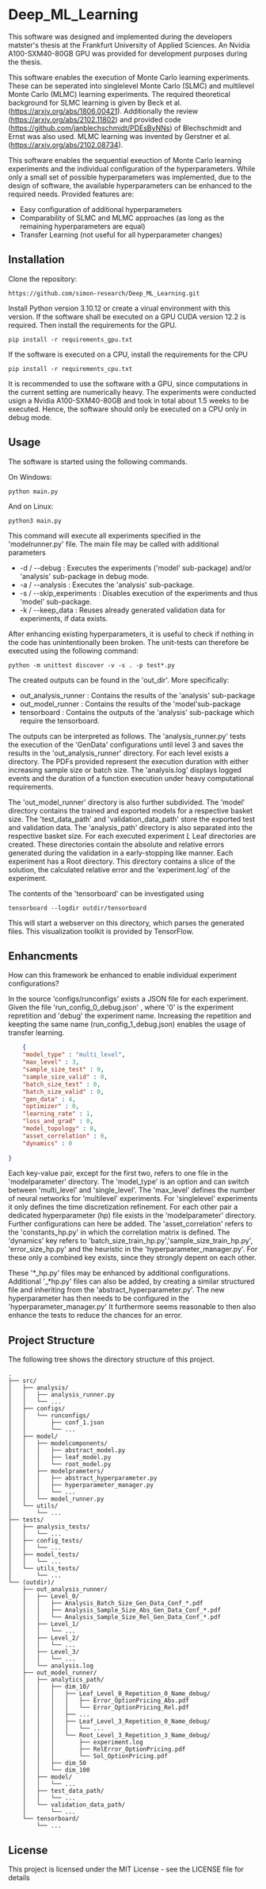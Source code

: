 # Deep_ML_Learning

This software was designed and implemented during the developers matster's thesis at the Frankfurt University of Applied Sciences.
An Nvidia A100-SXM40-80GB GPU was provided for development purposes during the thesis.

This software enables the execution of Monte Carlo learning experiments.
These can be seperated into singlelevel Monte Carlo (SLMC) and multilevel Monte Carlo (MLMC) learning experiments.
The required theoretical background for SLMC learning is given by Beck et al. (https://arxiv.org/abs/1806.00421).
Additionally the review (https://arxiv.org/abs/2102.11802) and provided code (https://github.com/janblechschmidt/PDEsByNNs) of Blechschmidt and Ernst was also used.
MLMC learning was invented by Gerstner et al. (https://arxiv.org/abs/2102.08734).

This software enables the sequential exeuction of Monte Carlo learning experiments and the individual configuration of the hyperparameters.
While only a small set of possible hyperparameters was implemented, due to the design of software, the available hyperparameters can be enhanced to the required needs.
Provided features are:
+ Easy configuration of additional hyperparameters
+ Comparability of SLMC and MLMC approaches (as long as the remaining hyperparameters are equal)
+ Transfer Learning (not useful for all hyperparameter changes)



## Installation


Clone the repository:

    https://github.com/simon-research/Deep_ML_Learning.git


Install Python version 3.10.12 or create a virual environment with this version.
If the software shall be executed on a GPU CUDA version 12.2 is required.
Then install the requirements for the GPU.

    pip install -r requirements_gpu.txt

If the software is executed on a CPU, install the requirements for the CPU

    pip install -r requirements_cpu.txt

It is recommended to use the software with a GPU, since computations in the current setting are numerically heavy.
The experiments were conducted usign a Nvidia A100-SXM40-80GB and took in total about 1.5 weeks to be executed.
Hence, the software should only be executed on a CPU only in debug mode.

## Usage

The software is started using the following commands. 

On Windows:
    
    python main.py

And on Linux:

    python3 main.py

This command will execute all experiments specified in the 'modelrunner.py' file.
The main file may be called with additional parameters
+ -d / --debug  : Executes the experiments ('model' sub-package) and/or 'analysis' sub-package in debug mode.
+ -a / --analysis : Executes the 'analysis' sub-package.
+ -s / --skip_experiments : Disables execution of the experiments and thus 'model' sub-package.
+ -k / --keep_data : Reuses already generated validation data for experiments, if data exists.

After enhancing existing hyperparameters, it is useful to check if nothing in the code has unintentionally been broken.
The unit-tests can therefore be executed using the following command:

    python -m unittest discover -v -s . -p test*.py

The created outputs can be found in the 'out_dir'.
More specifically:

+ out_analysis_runner : Contains the results of the 'analysis' sub-package
+ out_model_runner : Contains the results of the 'model'sub-package
+ tensorboard : Contains the outputs of the 'analysis' sub-package which require the tensorboard.

The outputs can be interpreted as follows.
The 'analysis_runner.py' tests the execution of the 'GenData' configurations until level 3 and saves the results in the 'out_analysis_runner' directory.
For each level exists a directory.
The PDFs provided represent the execution duration with either increasing sample size or batch size.
The 'analysis.log' displays logged events and the duration of a function execution under heavy computational requirements.

The 'out_model_runner' directory is also further subdivided.
The 'model' directory contains the trained and exported models for a respective basket size.
The 'test_data_path' and 'validation_data_path' store the exported test and validation data.
The 'analysis_path' directory is also separated into the respective basket size.
For each executed experiment $L$ Leaf directories are created.
These directories contain the absolute and relative errors generated during the validation in a early-stopping like manner.
Each experiment has a Root directory.
This directory contains a slice of the solution, the calculated relative error and the 'experiment.log' of the experiment.

The contents of the 'tensorboard' can be investigated using

    tensorboard --logdir outdir/tensorboard

This will start a webserver on this directory, which parses the generated files.
This visualization toolkit is provided by TensorFlow.


## Enhancments

How can this framework be enhanced to enable individual experiment configurations?

In the source 'configs/runconfigs' exists a JSON file for each experiment.
Given the file 'run_config_0_debug.json' , where '0' is the experiment repretition and 'debug' the experiment name.
Increasing the repetition and keepting the same name (run_config_1_debug.json) enables the usage of transfer learning.

```json
    {
    "model_type" : "multi_level", 
    "max_level" : 3,
    "sample_size_test" : 0,
    "sample_size_valid" : 0,
    "batch_size_test" : 0,
    "batch_size_valid" : 0, 
    "gen_data" : 4,
    "optimizer" : 0,
    "learning_rate" : 1,
    "loss_and_grad" : 0,
    "model_topology" : 0,
    "asset_correlation" : 0,
    "dynamics" : 0
    
}
```
Each key-value pair, except for the first two, refers to one file in the 'modelparameter' directory.
The 'model_type' is an option and can switch between 'multi_level' and 'single_level'.
The 'max_level' defines the number of neural networks for 'multilevel' experiments.
For 'singlelevel' experiments it only defines the time discretization refinement.
For each other pair a dedicated hyperparameter (hp) file exists in the 'modelparameter' directory.
Further configurations can here be added.
The 'asset_correlation' refers to the 'constants_hp.py' in which the correlation matrix is defined.
The 'dynamics' key refers to 'batch_size_train_hp.py','sample_size_train_hp.py', 'error_size_hp.py' and the heuristic in the 'hyperparameter_manager.py'.
For these only a combined key exists, since they strongly depent on each other.

These '*\_hp.py' files may be enhanced by additional configurations.
Additional '\_*hp.py' files can also be added, by creating a similar structured file and inheriting from the 'abstract_hyperparameter.py'.
The new hyperparameter has then needs to be configured in the 'hyperparameter_manager.py'
It furthermore seems reasonable to then also enhance the tests to reduce the chances for an error.


## Project Structure 

The following tree shows the directory structure of this project.

```plaintext
.
├── src/
│   ├── analysis/
│   │   ├── analysis_runner.py
│   │   └── ...
│   ├── configs/
│   │   └── runconfigs/
│   │       ├── conf_1.json
│   │       └── ...
│   ├── model/
│   │   ├── modelcomponents/
│   │   │   ├── abstract_model.py
│   │   │   ├── leaf_model.py
│   │   │   └── root_model.py
│   │   ├── modelprameters/
│   │   │   ├── abstract_hyperparameter.py
│   │   │   ├── hyperparameter_manager.py
│   │   │   └── ...
│   │   └── model_runner.py
│   └── utils/
│       └── ...
├── tests/
│   ├── analysis_tests/
│   │   └── ...
│   ├── config_tests/
│   │   └── ...
│   ├── model_tests/
│   │   └── ...
│   └── utils_tests/
│       └── ...
└── (outdir)/
    ├── out_analysis_runner/
    │   ├── Level_0/
    │   │   ├── Analysis_Batch_Size_Gen_Data_Conf_*.pdf
    │   │   ├── Analysis_Sample_Size_Abs_Gen_Data_Conf_*.pdf
    │   │   └── Analysis_Sample_Size_Rel_Gen_Data_Conf_*.pdf
    │   ├── Level_1/
    │   │   └── ...
    │   ├── Level_2/
    │   │   └── ...
    │   ├── Level_3/
    │   │   └── ...
    │   └── analysis.log
    ├── out_model_runner/
    │   ├── analytics_path/
    │   │   ├── dim_10/
    │   │   │   ├── Leaf_Level_0_Repetition_0_Name_debug/
    │   │   │   │   ├── Error_OptionPricing_Abs.pdf
    │   │   │   │   └── Error_OptionPricing_Rel.pdf
    │   │   │   ├── ...
    │   │   │   ├── Leaf_Level_3_Repetition_0_Name_debug/
    │   │   │   │   └── ...
    │   │   │   └── Root_Level_3_Repetition_3_Name_debug/
    │   │   │       ├── experiment.log
    │   │   │       ├── RelError_OptionPricing.pdf
    │   │   │       └── Sol_OptionPricing.pdf
    │   │   ├── dim_50
    │   │   └── dim_100
    │   ├── model/
    │   │   └── ...
    │   ├── test_data_path/
    │   │   └── ...
    │   └── validation_data_path/
    │       └── ...
    └── tensorboard/
        └── ...
```

## License
This project is licensed under the MIT License - see the LICENSE file for details


